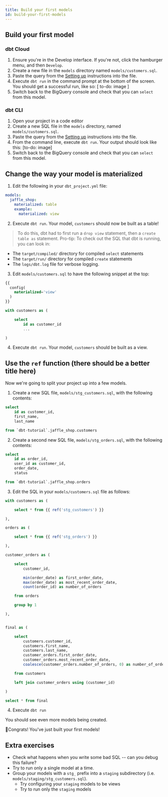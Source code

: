 ```yaml
---
title: Build your first models
id: build-your-first-models
---
```


## Build your first model
### dbt Cloud
1. Ensure you're in the Develop interface. If you're not, click the hamburger menu,
and then `Develop`.
2. Create a new file in the `models` directory named `models/customers.sql`.
3. Paste the query from the [Setting up](docs/setting-up) instructions into the
file.
4. Execute `dbt run` in the command prompt at the bottom of the screen. You
should get a successful run, like so:
[ to-do: image ]
5. Switch back to the BigQuery console and check that you can `select` from this
model.

### dbt CLI
1. Open your project in a code editor
2. Create a new SQL file in the `models` directory, named `models/customers.sql`.
3. Paste the query from the [Setting up](docs/setting-up) instructions into the
file.
4. From the command line, execute `dbt run`. Your output should look like this:
[to-do: image]
5. Switch back to the BigQuery console and check that you can `select` from this
model.


## Change the way your model is materialized
1. Edit the following in your `dbt_project.yml` file:
```yaml
models:
  jaffle_shop:
    materialized: table
    example:
      materialized: view
```
2. Execute `dbt run`. Your model, `customers` should now be built as a table!
> To do this, dbt had to first run a `drop view` statement, then a `create table
as` statement.
Pro-tip: To check out the SQL that dbt is running, you can look in:
* The `target/compiled/` directory for compiled `select` statements
* The `target/run/` directory for compiled `create` statements
* The `logs/dbt.log` file for verbose logging.

3. Edit `models/customers.sql` to have the following snippet at the top:
```sql
{{
  config(
    materialized='view'
  )
}}

with customers as (

    select
        id as customer_id
        ...

)

```

4. Execute `dbt run`. Your model, `customers` should be built as a view.


## Use the `ref` function (there should be a better title here)
Now we're going to split your project up into a few models.
1. Create a new SQL file, `models/stg_customers.sql`, with the following contents:
```sql
select
    id as customer_id,
    first_name,
    last_name

from `dbt-tutorial`.jaffle_shop.customers
```
2. Create a second new SQL file, `models/stg_orders.sql`, with the following
contents:
```sql
select
    id as order_id,
    user_id as customer_id,
    order_date,
    status

from `dbt-tutorial`.jaffle_shop.orders
```
3. Edit the SQL in your `models/customers.sql` file as follows:
```sql
with customers as (

    select * from {{ ref('stg_customers') }}

),

orders as (

    select * from {{ ref('stg_orders') }}

),

customer_orders as (

    select
        customer_id,

        min(order_date) as first_order_date,
        max(order_date) as most_recent_order_date,
        count(order_id) as number_of_orders

    from orders

    group by 1

),


final as (

    select
        customers.customer_id,
        customers.first_name,
        customers.last_name,
        customer_orders.first_order_date,
        customer_orders.most_recent_order_date,
        coalesce(customer_orders.number_of_orders, 0) as number_of_orders

    from customers

    left join customer_orders using (customer_id)

)

select * from final
```
4. Execute `dbt run`

You should see even more models being created.

🎉Congrats! You've just built your first models!

## Extra exercises
* Check what happens when you write some bad SQL -- can you debug this failure?
* Try to run only a single model at a time.
* Group your models with a `stg_` prefix into a `staging` subdirectory (i.e.
`models/staging/stg_customers.sql`).
  * Try configuring your `staging` models to be views
  * Try to run only the `staging` models
